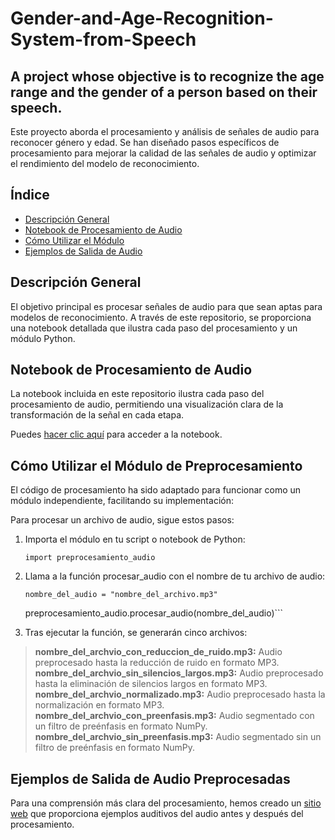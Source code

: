 # Gender-and-Age-Recognition-System-from-Speech
## A project whose objective is to recognize the age range and the gender of a person based on their speech.

Este proyecto aborda el procesamiento y análisis de señales de audio para reconocer género y edad. Se han diseñado pasos específicos de procesamiento para mejorar la calidad de las señales de audio y optimizar el rendimiento del modelo de reconocimiento.

## Índice
- [Descripción General](#descripción-general)
- [Notebook de Procesamiento de Audio](#notebook-de-procesamiento-de-audio)
- [Cómo Utilizar el Módulo](#cómo-utilizar-el-módulo)
- [Ejemplos de Salida de Audio](#ejemplos-de-salida-de-audio)

## Descripción General

El objetivo principal es procesar señales de audio para que sean aptas para modelos de reconocimiento. A través de este repositorio, se proporciona una notebook detallada que ilustra cada paso del procesamiento y un módulo Python.

## Notebook de Procesamiento de Audio

La notebook incluida en este repositorio ilustra cada paso del procesamiento de audio, permitiendo una visualización clara de la transformación de la señal en cada etapa. 

Puedes [hacer clic aquí](https://github.com/JazminPS/Gender-and-Age-Recognition-System-from-Speech/blob/main/Preprocesamiento.ipynb) para acceder a la notebook.

## Cómo Utilizar el Módulo de Preprocesamiento

El código de procesamiento ha sido adaptado para funcionar como un módulo independiente, facilitando su implementación:

Para procesar un archivo de audio, sigue estos pasos:

1. Importa el módulo en tu script o notebook de Python:

   ```import preprocesamiento_audio```

2. Llama a la función procesar_audio con el nombre de tu archivo de audio:

    ```nombre_del_audio = "nombre_del_archivo.mp3"```

    preprocesamiento_audio.procesar_audio(nombre_del_audio)```

3. Tras ejecutar la función, se generarán cinco archivos:

>**nombre_del_archvio_con_reduccion_de_ruido.mp3:** Audio preprocesado hasta la reducción de ruido en formato MP3.
>**nombre_del_archvio_sin_silencios_largos.mp3:** Audio preprocesado hasta la eliminación de silencios largos en formato MP3.
>**nombre_del_archvio_normalizado.mp3:** Audio preprocesado hasta la normalización en formato MP3.
>**nombre_del_archvio_con_preenfasis.mp3:** Audio segmentado con un filtro de preénfasis en formato NumPy.
>**nombre_del_archvio_sin_preenfasis.mp3:** Audio segmentado sin un filtro de preénfasis en formato NumPy.

## Ejemplos de Salida de Audio Preprocesadas
Para una comprensión más clara del procesamiento, hemos creado un [sitio web](https://jazminps.github.io/Gender-and-Age-Recognition-System-from-Speech/) que proporciona ejemplos auditivos del audio antes y después del procesamiento.